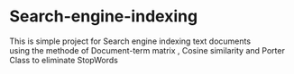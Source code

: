 # Search-engine-indexing
This is simple project for Search engine indexing text documents  
using the methode of Document-term matrix , Cosine similarity and Porter Class to eliminate StopWords
